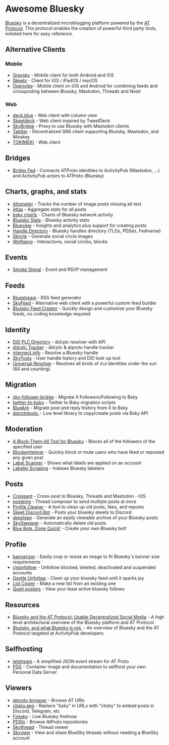# Awesome Bluesky

[Bluesky](https://github.com/bluesky-social/) is a decentralized microblogging platform powered by the [AT Protocol](https://atproto.com/).
This protocol enables the creation of powerful third party tools, enlisted here for easy reference.

## Alternative Clients
### Mobile
 - [Graysky](https://graysky.app/) - Mobile client for both Android and iOS
 - [Skeets](https://www.skeetsapp.com/) - Client for iOS / iPadOS / macOS
 - [Openvibe](https://openvibe.social/) - Mobile client on iOS and Android for combining feeds and crossposting between Bluesky, Mastodon, Threads and Nostr
### Web
 - [deck.blue](https://deck.blue/) - Web client with column view
 - [Skeetdeck](https://skeetdeck.pages.dev/) - Web client inspired by TweetDeck
 - [SkyBridge](https://skybridge.fly.dev/) - Proxy to use Bluesky with Mastodon clients
 - [Tabtter](https://tabtter.jp/) - Decentralized SNS client supporting Bluesky, Mastodon, and Misskey
 - [TOKIMEKI](https://tokimekibluesky.vercel.app/) - Web client

## Bridges
 - [Bridgy Fed](https://fed.brid.gy) - Connects ATProto identities to ActivityPub (Mastodon, …) and ActivityPub actors to ATProto (Bluesky)

## Charts, graphs, and stats
 - [Altometer](https://altometer.atdev.pro/) - Tracks the number of image posts missing alt text
 - [Atlas](https://bsky.jazco.dev/) - Aggregate stats for all posts
 - [bsky charts](https://bskycharts.edavis.dev/edavis.dev/bskycharts.edavis.dev/index.html) - Charts of Bluesky network activity
 - [Bluesky Stats](https://blue.mackuba.eu/stats/) - Bluesky activity stats
 - [Blueview](https://blueview.app/) - Insights and analytics plus support for creating posts
 - [Handle Directory](https://blue.mackuba.eu/directory/) - Bluesky handles directory (TLDs, PDSes, Fediverse)
 - [Skircle](https://skircle.me/) - Generate social circle images
 - [Wolfgang](https://wolfgang.raios.xyz/) - Interactions, social circles, blocks

## Events
 - [Smoke Signal](https://smokesignal.events/) - Event and RSVP management

## Feeds
 - [Bluestream](https://bluestream.deno.dev/) - RSS feed generator
 - [SkyFeed](https://skyfeed.app) - Alternative web client with a powerful custom feed builder
 - [Bluesky Feed Creator](https://blueskyfeedcreator.com/) - Quickly design and customize your Bluesky feeds, no coding knowledge required

## Identity
 - [DID PLC Directory](https://web.plc.directory/) - did:plc resolver with API
 - [did:plc Tracker](https://plc-handle-tracker.kpherox.dev/) - did:plc & atproto handle tracker
 - [internect.info](https://internect.info/) - Resolve a Bluesky handle
 - [SkyTools](https://skytools.anon5r.com/) - User handle history and DID look up tool
 - [Universal Resolver](https://dev.uniresolver.io/) - Resolves all kinds of `did` identities under the sun (64 and counting)

## Migration
- [sky-follower-bridge](https://github.com/kawamataryo/sky-follower-bridge) - Migrate X Followers/Following to Bsky
- [twitter-to-bsky](https://github.com/ianklatzco/twitter-to-bsky) - Twitter to Bsky migration scripts
- [BlueArk](https://blueark.app/) - Migrate post and reply history from X to Bsky
- [atprototools](https://github.com/ianklatzco/atprototools)_- Low level library to copy/create posts via Bsky API

## Moderation
 - [A Block-Them-All Tool for Bluesky](https://a-block-them-all-tool-for-bluesky-6040df.gitlab.io/) - Blocks all of the followers of the specified user
 - [Blockenheimer](https://blockenheimer.click/) - Quickly block or mute users who have liked or reposted any given post
 - [Label Scanner](https://blue.mackuba.eu/scanner/) - Shows what labels are applied on an account
 - [Labeler Scraping](https://github.com/mary-ext/bluesky-labeler-scraping) - Indexes Bluesky labelers

## Posts
 - [Croissant](https://apps.apple.com/us/app/croissant-cross-posting/id6670288979) - Cross-post to Bluesky, Threads and Mastodon - iOS
 - [posteing](https://posteing.pages.dev/) - Thread composer to send multiple posts at once
 - [Profile Cleaner](https://bsky.jazco.dev/cleanup) - A tool to clean up old posts, likes, and reposts
 - [Skeet Discord Bot](https://github.com/malooski/skeet-discord-bot) - Posts your bluesky skeets to Discord
 - [skeetgen](https://codeberg.org/mary-ext/skeetgen) - Generate an easily viewable archive of your Bluesky posts
 - [SkySweeper](https://skysweeper.p8.lu/) - Automatically delete old posts
 - [Blue Bots, Done Quick!](https://bluebotsdonequick.com/) - Create your own Bluesky bot!

## Profile
 - [bannerizer](https://bannerizer.glitch.me/) - Easily crop or resize an image to fit Bluesky's banner size requirements
 - [cleanfollow](https://cleanfollow-bsky.pages.dev/) - Unfollow blocked, deleted, deactivated and suspended accounts
 - [Gentle Unfollow](https://b.cam.fyi/unfollow) - Clean up your bluesky feed until it sparks joy
 - [List Copier](https://unfollow.cam.fyi/lists) - Make a new list from an existing one
 - [Quiet posters](https://mary-ext.codeberg.page/bluesky-quiet-posters/) - View your least active bluesky follows

## Resources
 - [Bluesky and the AT Protocol: Usable Decentralized Social Media](https://arxiv.org/abs/2402.03239) - A high level architectural overview of the Bluesky platform and AT Protocol
 - [Bluesky, and what Bluesky is not.](https://whtwnd.com/alexia.bsky.cyrneko.eu/3l727v7zlis2i) - An overview of Bluesky and the AT Protocol targeted at ActivityPub developers

## Selfhosting
 - [jetstream](https://github.com/ericvolp12/jetstream) - A simplified JSON event stream for AT Proto
 - [PDS](https://github.com/bluesky-social/pds) - Container image and documentation to selfhost your own Personal Data Server

## Viewers
 - [atproto-browser](https://atproto-browser.vercel.app) - Browse AT URIs
 - [cbsky.app](https://github.com/goeo-/cbsky.app) - Replace "bsky" in URLs with "cbsky" to embed posts in Discord, Telegram, etc
 - [Firesky](https://firesky.tv/) - Live Bluesky firehose
 - [PDSls](https://pdsls.dev/) - Browse AtProto repositories
 - [Skythread](https://blue.mackuba.eu/skythread/) - Thread viewer
 - [Skyview](https://skyview.social/) - View and share BlueSky threads without needing a BlueSky account

